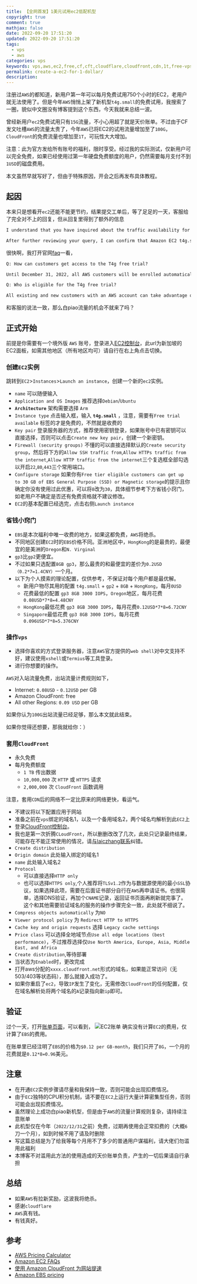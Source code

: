 ```yaml
---
title: 【全网首发】1美元试用ec2低配机型
copyright: true
comment: true
mathjax: false
date: 2022-09-20 17:51:20
updated: 2022-09-20 17:51:20
tags:
  - vps
  - aws
categories: vps
keywords: vps,aws,ec2,free,cf,cft,cloudflare,cloudfront,cdn,1t,free-vps,free-ec2
permalink: create-a-ec2-for-1-dollar/
description:
---
```

注册过`AWS`的都知道，新用户第一年可以每月免费试用750个小时的EC2，老用户就无法使用了。但是今年`AWS`悄悄上架了新机型`t4g.small`的免费试用，我搜索了一圈，貌似中文圈没有博客提到这个东西，今天我就来总结一波。

曾经新用户`ec2`免费试用只有`15G`流量，不小心用超了就是天价账单。不过由于CF发文吐槽`AWS`的流量太贵了，今年`AWS`已将EC2的试用流量增加至了`100G`，`CloudFront`的免费流量也增加至`1T`，可玩性大大增加。

注意：此为官方发给所有账号的福利，限时享受。经过我的实际测试，仅新用户可以完全免费，如果已经使用过第一年硬盘免费额度的用户，仍然需要每月支付不到`1USD`的磁盘费用。

本文虽然早就写好了，但由于特殊原因，开会之后再发布具体教程。
<!-- more -->
## 起因

本来只是想看开`ec2`还能不能更节约，结果提交工单后，等了足足的一天，客服给了完全对不上的回复，但从回复里得到了额外的信息

```txt
I understand that you have inquired about the traffic availability for Amazon EC2 T4g instances on a monthly basis.

After further reviewing your query, I can confirm that Amazon EC2 t4g.small instances powered by AWS Graviton2 processors are free for up to 750 hours per month until 31 December 2022.
```

很快啊，我打开官网[faq](https://aws.amazon.com/ec2/faqs/?nc1=h_ls)一看，

```txt
Q: How can customers get access to the T4g free trial?

Until December 31, 2022, all AWS customers will be enrolled automatically in the T4g free trial as detailed in the AWS Free Tier. During the free-trial period, customers who run a t4g.small instance will automatically get 750 free hours per month deducted from their bill during each month. The 750 hours are calculated in aggregate across all Regions in which the t4g.small instances are used. Customers must pay for surplus CPU credits when they exceed the instances allocated credits during the 750 free hours of the T4g free trial program. For more information about how CPU credits work, see Key concepts and definitions for burstable performance instances in the Amazon EC2 User Guide for Linux Instances.

Q: Who is eligible for the T4g free trial?

All existing and new customers with an AWS account can take advantage of the T4g free trial. The T4g free trial is available for a limited time until December 31, 2022. The start and end time of the free trial are based on the Coordinated Universal Time (UTC). The T4g free trial will be available in addition to the existing AWS Free Tier on t2.micro/t3.micro. Customers who have exhausted their t2.micro (or t3.micro, depending on the Region) Free Tier usage can still benefit from the T4g free trial.

```

和客服的说法一致，那么白piao流量的机会不就来了吗？

## 正式开始

前提是你需要有一个境外版 `AWS` 账号，登录进入[EC2控制台](https://ap-southeast-1.console.aws.amazon.com/ec2/home?region=ap-southeast-1#Instances:)，此url为新加坡的EC2面板，如需其他地区（所有地区均可）请自行在右上角点击切换。

### 创建`EC2`实例

跳转到`EC2`>`Instances`>`Launch an instance`，创建一个新的`ec2`实例。

- `name` 可以随便输入
- `Application and OS Images` 推荐选择`Debian`/`Ubuntu`
- **`Architecture`** 架构需要选择 `Arm`
- `Instance type` 点击输入框，输入 **`t4g.small`** ，注意，需要有`Free trial available` 标签的才是免费的，不然就是收费的
- `Key pair` 登录服务器的方式，推荐使用密钥登录，如果账号中已有密钥可以直接选择，否则可以点击`Create new key pair`，创建一个新密钥。
- `Firewall (security groups)` 不懂的可以直接选择默认的`Create security group`，然后将下方的`Allow SSH traffic from`,`Allow HTTPs traffic from the internet`,`Allow HTTP traffic from the internet`三个复选框全部勾选以开启`22`,`80`,`443`三个常用端口。
- `Configure storage` 如果你有`Free tier eligible customers can get up to 30 GB of EBS General Purpose (SSD) or Magnetic storage`的提示且你确定你没有使用过此优惠，可以将`8`改为`30`，具体细节参考下方省钱小窍门，如老用户不确定是否还有免费资格就不建议修改。
- `EC2`的基本配置已经选完，点击右侧`Launch instance`

### 省钱小窍门

- `EBS`是本次福利中唯一收费的地方，如果这都免费，`AWS`将绝杀。
- 不同地区创建`EC2`时的`EBS`价格不同。亚洲地区中，`HongKong`的是最贵的，最便宜的是美洲的`Oregon`和`N. Virginal`
- `gp3`比`gp2`更便宜。
- 不过如果只选配置`8GB gp3`，那么最贵的和最便宜的差价为`0.2USD（0.2*7=1.4CNY）`一个月。
- 以下为个人摸索的理论配置，仅供参考，不保证对每个用户都是最优解。
  - 新用户物尽其用的配置 `t4g.small` + `gp2` + `8GB` + `HongKong`，每月`0USD`
  - 花费最低的配置 `gp3 8GB 3000 IOPS`，`Oregon`地区，每月花费`0.08USD*7*8=4.48CNY`
  - `HongKong`最低花费 `gp3 8GB 3000 IOPS`，每月花费`0.12USD*7*8=6.72CNY`
  - `Singapore`最低花费 `gp3 8GB 3000 IOPS`，每月花费`0.096USD*7*8=5.376CNY`

### 操作`vps`

- 选择你喜欢的方式登录服务器，注意`AWS`官方提供的`web shell`对中文支持不好，建议使用`xshell`或`Termius`等工具登录。
- 进行你想要的操作。

`AWS`对入站流量免费，出站流量计费规则如下，

- Internet: `0.08USD` - `0.12USD` per GB
- Amazon CloudFront: free
- All other Regions: `0.09 USD` per GB

如果你认为`100G`出站流量已经足够，那么本文就此结束。

如果你觉得还想要，那我就给你：）

### 套用`CloudFront`

- 永久免费
- 每月免费额度
  - `1 TB` 传出数据
  - `10,000,000` 次 `HTTP` 或 `HTTPS` 请求
  - `2,000,000` 次 `CloudFront` 函数调用

注意，套用`CDN`后的网络不一定比原来的网络更快，看运气。

- 不建议将以下配置应用于网站
- 准备之前在`vps`绑定的域名1，以及一个备用域名2，两个域名均解析到此`EC2`上
- 登录[CloudFront控制台](https://us-east-1.console.aws.amazon.com/cloudfront/v3/home?region=us-east-1#/distributions/create)。
- 我也是第一次折腾`CLoudFront`，所以删删改改了几次，此处只记录最终结果，可能存在不能正常使用的情况，请[与laiczhang联系]()纠错。
- `Create distribution`
- `Origin domain` 此处输入绑定的域名1
- `name`  此处输入域名2
- `Protocol`
  - 可以直接选择`HTTP only`
  - 也可以选择`HTTPS only`,个人推荐将`TLSv1.2`作为与数据源使用的最小`SSL`协议，如果选择此项，需要在后面证书部分自行在`AWS`再申请证书。也很简单，选择DNS验证，再加个`CNAME`记录，返回证书页面再刷新就完事了。这个和其他需要验证域名的服务的操作步骤完全一致，此处就不细说了。
- `Compress objects automatically` 为`NO`
- `Viewer protocol policy` 为 `Redirect HTTP to HTTPS`
- `Cache key and origin requests` 选择 `Legacy cache settings`
- `Price class` 可以选择全地域节点`Use all edge locations (best performance)`，不过推荐选择仅`Use North America, Europe, Asia, Middle East, and Africa`
- `Create distribution`,等待部署
- 当状态为`Enabled`时，更改完成
- 打开aws分配的`xxxx.cloudfront.net`形式的域名，如果能正常访问（无503/403等状态码），那么就接入成功了。
- 如果你重启了`ec2`，导致`IP`发生了变化，无需修改`CloudFront`的任何配置，仅在域名解析处将两个域名的`A`记录指向新`ip`即可。

## 验证

过个一天，打开[账单页面](https://us-east-1.console.aws.amazon.com/billing/home?region=ap-southeast-1#/bills?year=2022&month=9本月)，可以看到，
![EC2账单](https://cdn.zyha.cn/blog/20220922102340.png?x-oss-process=style/blog)
确实没有计算`EC2`的费用，仅计算了`EBS`的费用。

在账单里已经注明了`EBS`的价格为`$0.12 per GB-month`，我们只开了`8G`，一个月的花费就是`0.12*8=0.96`美元。

## 注意

- 在开通`EC2`实例步骤请尽量和我保持一致，否则可能会出现扣费情况。
- 由于`EC2`独特的CPU积分机制，请不要在`EC2`上运行大量计算密集型任务，否则可能会出现扣费情况。
- 虽然理论上成功白piao新机型，但是由于`AWS`的流量计算规则复杂，请持续注意账单
- 此机型仅在今年（`2022/12/31`之前）免费，过期再使用会正常扣费的（大概`6`刀一个月），如到时候不用了请及时删除
- 写这篇总结是为了给我等每个月用不了多少的普通用户谋福利，请大佬们勿滥用此福利
- 本博客不对滥用此方法的使用造成的天价账单负责，产生的一切后果请自行承担

## 总结

- 如果`AWS`有拉新奖励，这波我将绝杀。
- 感谢`cloudflare`
- `AWS`真有钱。
- 有钱真好。

## 参考

- [AWS Pricing Calculator](https://calculator.aws/#/addService/EC2?nc2=h_ql_pr_calc)
- [Amazon EC2 FAQs](https://aws.amazon.com/ec2/faqs/?nc1=h_ls)
- [使用 Amazon CloudFront 为网站提速](https://docs.amazonaws.cn/AmazonS3/latest/userguide/website-hosting-cloudfront-walkthrough.html#create-distribution)
- [Amazon EBS pricing](https://aws.amazon.com/ebs/pricing/?nc1=h_ls)
